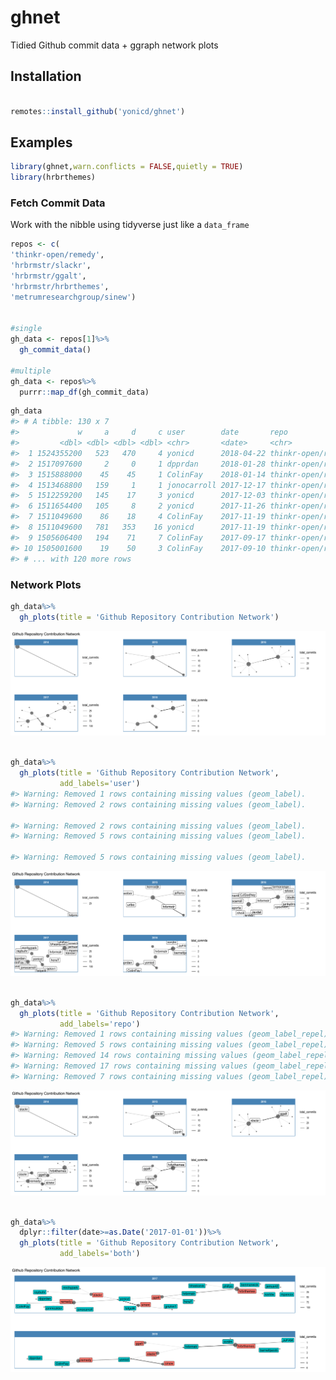 
<!-- README.md is generated from README.Rmd. Please edit that file -->

# ghnet

Tidied Github commit data + ggraph network plots

## Installation

``` r

remotes::install_github('yonicd/ghnet')
```

## Examples

``` r
library(ghnet,warn.conflicts = FALSE,quietly = TRUE)
library(hrbrthemes)
```

### Fetch Commit Data

Work with the nibble using tidyverse just like a `data_frame`

``` r
repos <- c(
'thinkr-open/remedy',
'hrbrmstr/slackr',
'hrbrmstr/ggalt',
'hrbrmstr/hrbrthemes',
'metrumresearchgroup/sinew')


#single
gh_data <- repos[1]%>%
  gh_commit_data()

#multiple
gh_data <- repos%>%
  purrr::map_df(gh_commit_data)
```

``` r
gh_data
#> # A tibble: 130 x 7
#>             w     a     d     c user        date       repo              
#>         <dbl> <dbl> <dbl> <dbl> <chr>       <date>     <chr>             
#>  1 1524355200   523   470     4 yonicd      2018-04-22 thinkr-open/remedy
#>  2 1517097600     2     0     1 dpprdan     2018-01-28 thinkr-open/remedy
#>  3 1515888000    45    45     1 ColinFay    2018-01-14 thinkr-open/remedy
#>  4 1513468800   159     1     1 jonocarroll 2017-12-17 thinkr-open/remedy
#>  5 1512259200   145    17     3 yonicd      2017-12-03 thinkr-open/remedy
#>  6 1511654400   105     8     2 yonicd      2017-11-26 thinkr-open/remedy
#>  7 1511049600    86    18     4 ColinFay    2017-11-19 thinkr-open/remedy
#>  8 1511049600   781   353    16 yonicd      2017-11-19 thinkr-open/remedy
#>  9 1505606400   194    71     7 ColinFay    2017-09-17 thinkr-open/remedy
#> 10 1505001600    19    50     3 ColinFay    2017-09-10 thinkr-open/remedy
#> # ... with 120 more rows
```

### Network Plots

``` r
gh_data%>%
  gh_plots(title = 'Github Repository Contribution Network')
```

![](tools/readme/README-unnamed-chunk-4-1.svg)<!-- -->

``` r

gh_data%>%
  gh_plots(title = 'Github Repository Contribution Network',
           add_labels='user')
#> Warning: Removed 1 rows containing missing values (geom_label).
#> Warning: Removed 2 rows containing missing values (geom_label).

#> Warning: Removed 2 rows containing missing values (geom_label).
#> Warning: Removed 5 rows containing missing values (geom_label).

#> Warning: Removed 5 rows containing missing values (geom_label).
```

![](tools/readme/README-unnamed-chunk-4-2.svg)<!-- -->

``` r

gh_data%>%
  gh_plots(title = 'Github Repository Contribution Network',
           add_labels='repo')
#> Warning: Removed 1 rows containing missing values (geom_label_repel).
#> Warning: Removed 5 rows containing missing values (geom_label_repel).
#> Warning: Removed 14 rows containing missing values (geom_label_repel).
#> Warning: Removed 17 rows containing missing values (geom_label_repel).
#> Warning: Removed 7 rows containing missing values (geom_label_repel).
```

![](tools/readme/README-unnamed-chunk-4-3.svg)<!-- -->

``` r

gh_data%>%
  dplyr::filter(date>=as.Date('2017-01-01'))%>%
  gh_plots(title = 'Github Repository Contribution Network',
           add_labels='both')
```

![](tools/readme/README-unnamed-chunk-4-4.svg)<!-- -->

